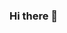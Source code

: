 ### Hi there 👋

<!--
**cydonie/cydonie** is a ✨ _special_ ✨ repository because its `README.md` (this file) appears on your GitHub profile.
- 🔭 I’m currently working on the website for the Jardin de Cydonie.
-->
